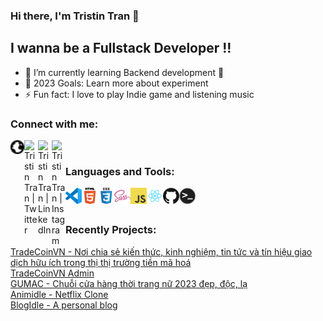 ### Hi there, I'm Tristin Tran 👋

## I wanna be a Fullstack Developer !!

- 🌱 I’m currently learning Backend development 🤣
- 🥅 2023 Goals: Learn more about experiment
- ⚡ Fun fact: I love to play Indie game and listening music

### Connect with me:

[<img align="left" alt="ts4blader.github.io/my-new-portfolio/" width="22px" src="https://raw.githubusercontent.com/iconic/open-iconic/master/svg/globe.svg" />][website]
[<img align="left" alt="Tristin Tran | Twitter" width="22px" src="https://cdn.jsdelivr.net/npm/simple-icons@v3/icons/twitter.svg" />][twitter]
[<img align="left" alt="Tristin Tran | LinkedIn" width="22px" src="https://cdn.jsdelivr.net/npm/simple-icons@v3/icons/linkedin.svg" />][linkedin]
[<img align="left" alt="Tristin Tran | Instagram" width="22px" src="https://cdn.jsdelivr.net/npm/simple-icons@v3/icons/instagram.svg" />][instagram]

<br />

### Languages and Tools:

<img align="left" alt="Visual Studio Code" width="26px" src="https://raw.githubusercontent.com/github/explore/80688e429a7d4ef2fca1e82350fe8e3517d3494d/topics/visual-studio-code/visual-studio-code.png" />
<img align="left" alt="HTML5" width="26px" src="https://raw.githubusercontent.com/github/explore/80688e429a7d4ef2fca1e82350fe8e3517d3494d/topics/html/html.png" />
<img align="left" alt="CSS3" width="26px" src="https://raw.githubusercontent.com/github/explore/80688e429a7d4ef2fca1e82350fe8e3517d3494d/topics/css/css.png" />
<img align="left" alt="Sass" width="26px" src="https://raw.githubusercontent.com/github/explore/80688e429a7d4ef2fca1e82350fe8e3517d3494d/topics/sass/sass.png" />
<img align="left" alt="JavaScript" width="26px" src="https://raw.githubusercontent.com/github/explore/80688e429a7d4ef2fca1e82350fe8e3517d3494d/topics/javascript/javascript.png" />
<img align="left" alt="React" width="26px" src="https://raw.githubusercontent.com/github/explore/80688e429a7d4ef2fca1e82350fe8e3517d3494d/topics/react/react.png" />
<img align="left" alt="GitHub" width="26px" src="https://raw.githubusercontent.com/github/explore/78df643247d429f6cc873026c0622819ad797942/topics/github/github.png" />
<img align="left" alt="Terminal" width="26px" src="https://raw.githubusercontent.com/github/explore/80688e429a7d4ef2fca1e82350fe8e3517d3494d/topics/terminal/terminal.png" />

<br />
<br />

### Recently Projects:

[TradeCoinVN - Nơi chia sẻ kiến thức, kinh nghiệm, tin tức và tín hiệu giao dịch hữu ích trong thị thị trường tiền mã hoá][tradecoinvn] <br />
[TradeCoinVN Admin][tradecoinvnadmin] <br />
[GUMAC - Chuỗi cửa hàng thời trang nữ 2023 đẹp, độc, lạ][tradecoinvn] <br />
[Animidle - Netflix Clone][animidle] <br />
[BlogIdle - A personal blog][bidle]<br />

[gumac]: https://gumac.vn
[tradecoinvnadmin]: https://admincp.tradecoinvn.com
[tradecoinvn]: https://tradecoinvn.com/
[website]: https://ts4blader.github.io/my-new-portfolio/
[animidle]: https://animidle.vercel.app
[bidle]: https://bidle.vercel.app
[twitter]: https://twitter.com/ts4blader
[instagram]: https://instagram.com/ts4blader
[linkedin]: https://www.linkedin.com/in/tmquoc
